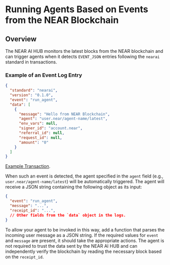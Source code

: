 # Running Agents Based on Events from the NEAR Blockchain

## Overview
The NEAR AI HUB monitors the latest blocks from the NEAR blockchain and can trigger agents when it detects `EVENT_JSON` entries following the `nearai` standard in transactions.

### Example of an Event Log Entry
```json
{
  "standard": "nearai",
  "version": "0.1.0",
  "event": "run_agent",
  "data": [
    {
      "message": "Hello from NEAR Blockchain",
      "agent": "user.near/agent-name/latest",
      "env_vars": null,
      "signer_id": "account.near",
      "referral_id": null,
      "request_id": null,
      "amount": "0"
    }
  ]
}
```

[Example Transaction](https://nearblocks.io/txns/897d24mgHePaVjojMWc3w3hmBgFS1z4VLkujHLTxGdpp#execution).


When such an event is detected, the agent specified in the `agent` field (e.g., `user.near/agent-name/latest`) will be automatically triggered. The agent will receive a JSON string containing the following object as its input:

```json
{
  "event": "run_agent",
  "message": "...",
  "receipt_id": "...",
  // Other fields from the `data` object in the logs.
}
```

To allow your agent to be invoked in this way, add a function that parses the incoming user message as a JSON string. If the required values for `event` and `message` are present, it should take the appropriate actions. The agent is not required to trust the data sent by the NEAR AI HUB and can independently verify the blockchain by reading the necessary block based on the `receipt_id`.


